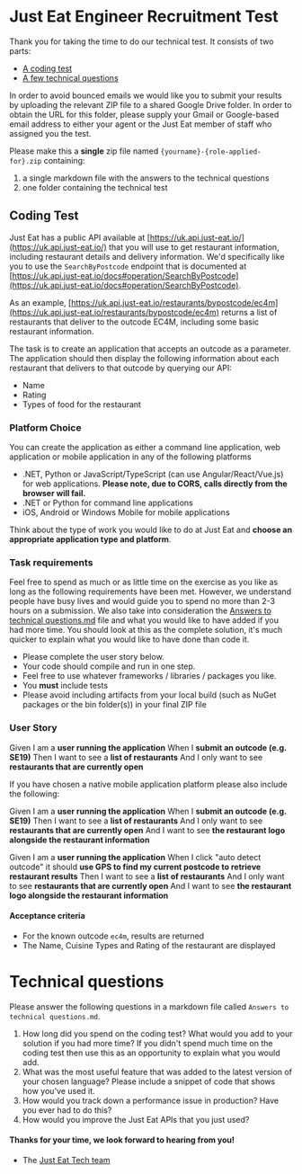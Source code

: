 Just Eat Engineer Recruitment Test
==================================

Thank you for taking the time to do our technical test. It consists of two parts:

* [A coding test](#coding-test)
* [A few technical questions](#technical-questions)

In order to avoid bounced emails we would like you to submit your results by uploading the relevant ZIP file to a shared Google Drive folder. In order to obtain the URL for this folder, please supply your Gmail or Google-based email address to either your agent or the Just Eat member of staff who assigned you the test.

Please make this a **single** zip file named `{yourname}-{role-applied-for}.zip` containing:

1. a single markdown file with the answers to the technical questions
2. one folder containing the technical test

## Coding Test

Just Eat has a public API available at [https://uk.api.just-eat.io/](https://uk.api.just-eat.io/) that you will use to get restaurant information, including restaurant details and delivery information. We'd specifically like you to use the `SearchByPostcode` endpoint that is documented at [https://uk.api.just-eat.io/docs#operation/SearchByPostcode](https://uk.api.just-eat.io/docs#operation/SearchByPostcode).

As an example, [https://uk.api.just-eat.io/restaurants/bypostcode/ec4m](https://uk.api.just-eat.io/restaurants/bypostcode/ec4m) returns a list of restaurants that deliver to the outcode EC4M, including some basic restaurant information.

The task is to create an application that accepts an outcode as a parameter. The application should then display the following information about each restaurant that delivers to that outcode by querying our API:

- Name
- Rating
- Types of food for the restaurant

### Platform Choice

You can create the application as either a command line application, web application or mobile application in any of the following platforms

- .NET, Python or JavaScript/TypeScript (can use Angular/React/Vue.js) for web applications. **Please note, due to CORS, calls directly from the browser will fail.**
- .NET or Python for command line applications
- iOS, Android or Windows Mobile for mobile applications

Think about the type of work you would like to do at Just Eat and **choose an appropriate application type and platform**.

### Task requirements

Feel free to spend as much or as little time on the exercise as you like as long as the following requirements have been met. However, we understand people have busy lives and would guide you to spend no more than 2-3 hours on a submission. We also take into consideration the [Answers to technical questions.md](#technical-questions) file and what you would like to have added if you had more time. You should look at this as the complete solution, it's much quicker to explain what you would like to have done than code it.

- Please complete the user story below.
- Your code should compile and run in one step.
- Feel free to use whatever frameworks / libraries / packages you like.
- You **must** include tests
- Please avoid including artifacts from your local build (such as NuGet packages or the bin folder(s)) in your final ZIP file

### User Story

Given I am a **user running the application**
When I **submit an outcode (e.g. SE19)**
Then I want to see a **list of restaurants**
And I only want to see **restaurants that are currently open**

If you have chosen a native mobile application platform please also include the following:

Given I am a **user running the application**
When I **submit an outcode (e.g. SE19)**
Then I want to see a **list of restaurants**
And I only want to see **restaurants that are currently open**
And I want to see **the restaurant logo alongside the restaurant information** 

Given I am a **user running the application**
When I click "auto detect outcode" it should **use GPS to find my current postcode to retrieve restaurant results**
Then I want to see a **list of restaurants**
And I only want to see **restaurants that are currently open**
And I want to see **the restaurant logo alongside the restaurant information**

#### Acceptance criteria

- For the known outcode `ec4m`, results are returned
- The Name, Cuisine Types and Rating of the restaurant are displayed

# Technical questions

Please answer the following questions in a markdown file called `Answers to technical questions.md`.

1. How long did you spend on the coding test? What would you add to your solution if you had more time? If you didn't spend much time on the coding test then use this as an opportunity to explain what you would add.
2. What was the most useful feature that was added to the latest version of your chosen language? Please include a snippet of code that shows how you've used it.
3. How would you track down a performance issue in production? Have you ever had to do this?
4. How would you improve the Just Eat APIs that you just used?


#### Thanks for your time, we look forward to hearing from you!
- The [Just Eat Tech team](https://careers.just-eat.com/departments/technology)